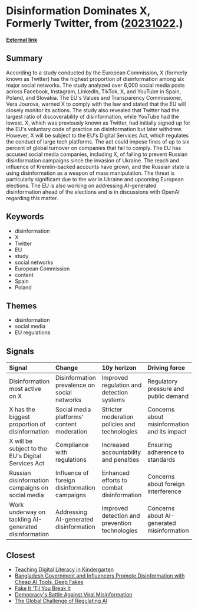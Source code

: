 # __Disinformation Dominates X, Formerly Twitter__, from ([20231022](https://kghosh.substack.com/p/20231022).)

__[External link](https://www.bbc.co.uk/news/technology-66926080?utm_source=substack&utm_medium=email)__



## Summary

According to a study conducted by the European Commission, X (formerly known as Twitter) has the highest proportion of disinformation among six major social networks. The study analyzed over 6,000 social media posts across Facebook, Instagram, LinkedIn, TikTok, X, and YouTube in Spain, Poland, and Slovakia. The EU's Values and Transparency Commissioner, Vera Jourova, warned X to comply with the law and stated that the EU will closely monitor its actions. The study also revealed that Twitter had the largest ratio of discoverability of disinformation, while YouTube had the lowest. X, which was previously known as Twitter, had initially signed up for the EU's voluntary code of practice on disinformation but later withdrew. However, X will be subject to the EU's Digital Services Act, which regulates the conduct of large tech platforms. The act could impose fines of up to six percent of global turnover on companies that fail to comply. The EU has accused social media companies, including X, of failing to prevent Russian disinformation campaigns since the invasion of Ukraine. The reach and influence of Kremlin-backed accounts have grown, and the Russian state is using disinformation as a weapon of mass manipulation. The threat is particularly significant due to the war in Ukraine and upcoming European elections. The EU is also working on addressing AI-generated disinformation ahead of the elections and is in discussions with OpenAI regarding this matter.

## Keywords

* disinformation
* X
* Twitter
* EU
* study
* social networks
* European Commission
* content
* Spain
* Poland

## Themes

* disinformation
* social media
* EU regulations

## Signals

| Signal                                                | Change                                        | 10y horizon                                    | Driving force                                |
|:------------------------------------------------------|:----------------------------------------------|:-----------------------------------------------|:---------------------------------------------|
| Disinformation most active on X                       | Disinformation prevalence on social networks  | Improved regulation and detection systems      | Regulatory pressure and public demand        |
| X has the biggest proportion of disinformation        | Social media platforms' content moderation    | Stricter moderation policies and technologies  | Concerns about misinformation and its impact |
| X will be subject to the EU's Digital Services Act    | Compliance with regulations                   | Increased accountability and penalties         | Ensuring adherence to standards              |
| Russian disinformation campaigns on social media      | Influence of foreign disinformation campaigns | Enhanced efforts to combat disinformation      | Concerns about foreign interference          |
| Work underway on tackling AI-generated disinformation | Addressing AI-generated disinformation        | Improved detection and prevention technologies | Concerns about AI-generated misinformation   |

## Closest

* [Teaching Digital Literacy in Kindergarten](ad15fbe04bbe50ec3436c61403d19fca)
* [Bangladesh Government and Influencers Promote Disinformation with Cheap AI Tools, Deep Fakes](299ee0a175c6ba617e28713566f23557)
* [Fake It 'Til You Break It](8900fb75566c9d1b008c2e2c36f7a8e2)
* [Democracy's Battle Against Viral Misinformation](56d1a28746cd95ebaa3d62a4e1f91c3a)
* [The Global Challenge of Regulating AI](c3301a7146d6814214205c4b43376f17)